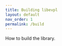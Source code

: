 ```yaml
---
title: Building libevpl
layout: default
nav_order: 1
permalink: /build
---
```


How to build the library.
